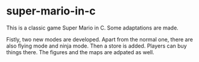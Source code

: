 # super-mario-in-c
This is a classic game Super Mario in C. Some adaptations are made.

Fistly, two new modes are developed. Apart from the normal one, there are also flying mode and ninja mode. 
Then a store is added. Players can buy things there.
The figures and the maps are adpated as well.
